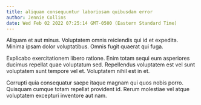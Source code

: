 ```yaml
---
title: aliquam consequuntur laboriosam quibusdam error
author: Jennie Collins
date: Wed Feb 02 2022 07:25:14 GMT-0500 (Eastern Standard Time)
---
```

Aliquam et aut minus. Voluptatem omnis reiciendis qui id et expedita. Minima ipsam dolor voluptatibus. Omnis fugit quaerat qui fuga.

 Explicabo exercitationem libero ratione. Enim totam sequi eum asperiores ducimus repellat quae voluptatum sed. Repellendus voluptatem est vel sunt voluptatem sunt tempore vel et. Voluptatem nihil est in et.

 Corrupti quia consequatur saepe itaque magnam qui quos nobis porro. Quisquam cumque totam repellat provident id. Rerum molestiae vel atque voluptatem excepturi inventore aut nam.